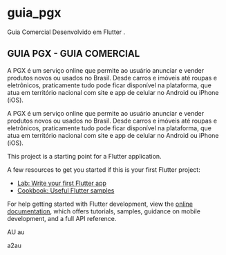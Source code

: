 # guia_pgx

Guia Comercial Desenvolvido em Flutter .


## GUIA PGX - GUIA COMERCIAL

A PGX é um serviço online que permite ao usuário anunciar e vender produtos novos ou usados no Brasil. Desde carros e imóveis até roupas e eletrônicos, praticamente tudo pode ficar disponível na plataforma, que atua em território nacional com site e app de celular no Android ou iPhone (iOS).

A PGX é um serviço online que permite ao usuário anunciar e vender produtos novos ou usados no Brasil. Desde carros e imóveis até roupas e eletrônicos, praticamente tudo pode ficar disponível na plataforma, que atua em território nacional com site e app de celular no Android ou iPhone (iOS).

This project is a starting point for a Flutter application.

A few resources to get you started if this is your first Flutter project:

- [Lab: Write your first Flutter app](https://docs.flutter.dev/get-started/codelab)
- [Cookbook: Useful Flutter samples](https://docs.flutter.dev/cookbook)

For help getting started with Flutter development, view the
[online documentation](https://docs.flutter.dev/), which offers tutorials,
samples, guidance on mobile development, and a full API reference.



AU
au

a2au
